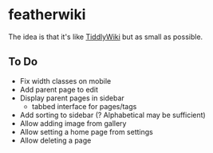 # featherwiki

The idea is that it's like [TiddlyWiki](https://tiddlywiki.com) but as small as possible.

## To Do

- Fix width classes on mobile
- Add parent page to edit
- Display parent pages in sidebar
  - tabbed interface for pages/tags
- Add sorting to sidebar (? Alphabetical may be sufficient)
- Allow adding image from gallery
- Allow setting a home page from settings
- Allow deleting a page
